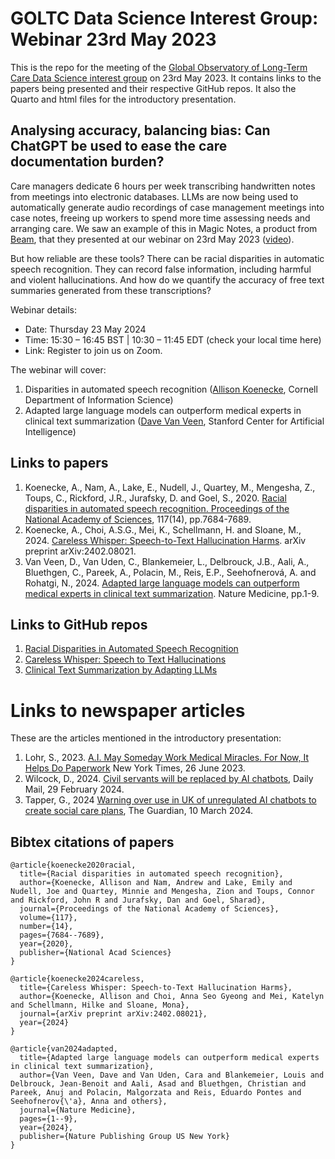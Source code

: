 # GOLTC Data Science Interest Group: Webinar 23rd May 2023

This is the repo for the meeting of the [Global Observatory of Long-Term Care Data Science interest group](https://goltc.org/interest-group/data-science/) on 23rd May 2023. It contains links to the papers being presented and their respective GitHub repos. It also the Quarto and html files for the introductory presentation.

## Analysing accuracy, balancing bias: Can ChatGPT be used to ease the care documentation burden?

Care managers dedicate 6 hours per week transcribing handwritten notes from meetings into electronic databases. LLMs are now being used to automatically generate audio recordings of case management meetings into case notes, freeing up workers to spend more time assessing needs and arranging care. We saw an example of this in Magic Notes, a product from [Beam](https://beam.org/), that they presented at our webinar on 23rd May 2023 ([video](https://goltc.org/videos/beyond-words-can-chatgpt-ease-the-care-documentation-burden-12-march-2024-webinar-recording/)).

But how reliable are these tools? There can be racial disparities in automatic speech recognition. They can record false information, including harmful and violent hallucinations. And how do we quantify the accuracy of free text summaries generated from these transcriptions?

Webinar details:

- Date: Thursday 23 May 2024
- Time: 15:30 – 16:45 BST | 10:30 – 11:45 EDT (check your local time here)
- Link: Register to join us on Zoom.

The webinar will cover:

1. Disparities in automated speech recognition ([Allison Koenecke](https://koenecke.infosci.cornell.edu/#research), Cornell Department of Information Science)
2. Adapted large language models can outperform medical experts in clinical text summarization ([Dave Van Veen](https://davevanveen.com/), Stanford Center for Artificial Intelligence)

## Links to papers

1. Koenecke, A., Nam, A., Lake, E., Nudell, J., Quartey, M., Mengesha, Z., Toups, C., Rickford, J.R., Jurafsky, D. and Goel, S., 2020. [Racial disparities in automated speech recognition. Proceedings of the National Academy of Sciences](https://www.pnas.org/doi/full/10.1073/pnas.1915768117), 117(14), pp.7684-7689.
2. Koenecke, A., Choi, A.S.G., Mei, K., Schellmann, H. and Sloane, M., 2024. [Careless Whisper: Speech-to-Text Hallucination Harms](https://arxiv.org/abs/2402.08021). arXiv preprint arXiv:2402.08021.
3. Van Veen, D., Van Uden, C., Blankemeier, L., Delbrouck, J.B., Aali, A., Bluethgen, C., Pareek, A., Polacin, M., Reis, E.P., Seehofnerová, A. and Rohatgi, N., 2024. [Adapted large language models can outperform medical experts in clinical text summarization](https://www.nature.com/articles/s41591-024-02855-5). Nature Medicine, pp.1-9.

## Links to GitHub repos

1. [Racial Disparities in Automated Speech Recognition](https://github.com/stanford-policylab/asr-disparities)
2. [Careless Whisper: Speech to Text Hallucinations](https://github.com/koenecke/hallucination_harms)
3. [Clinical Text Summarization by Adapting LLMs](https://github.com/StanfordMIMI/clin-summ)

# Links to newspaper articles

These are the articles mentioned in the introductory presentation:

1. Lohr, S., 2023. [A.I. May Someday Work Medical Miracles. For Now, It Helps Do Paperwork](https://www.nytimes.com/2023/06/26/technology/ai-health-care-documentation.html) New York Times, 26 June 2023.
2. Wilcock, D., 2024. [Civil servants will be replaced by AI chatbots](https://www.dailymail.co.uk/news/article-13141169/Civil-servants-replaced-AI-chatbots-Oliver-Dowden.html), Daily Mail, 29 February 2024.
3. Tapper, G., 2024 [Warning over use in UK of unregulated AI chatbots to create social care plans](https://www.theguardian.com/technology/2024/mar/10/warning-over-use-in-uk-of-unregulated-ai-chatbots-to-create-social-care-plans), The Guardian, 10 March 2024.

## Bibtex citations of papers

```
@article{koenecke2020racial,
  title={Racial disparities in automated speech recognition},
  author={Koenecke, Allison and Nam, Andrew and Lake, Emily and Nudell, Joe and Quartey, Minnie and Mengesha, Zion and Toups, Connor and Rickford, John R and Jurafsky, Dan and Goel, Sharad},
  journal={Proceedings of the National Academy of Sciences},
  volume={117},
  number={14},
  pages={7684--7689},
  year={2020},
  publisher={National Acad Sciences}
}

@article{koenecke2024careless,
  title={Careless Whisper: Speech-to-Text Hallucination Harms},
  author={Koenecke, Allison and Choi, Anna Seo Gyeong and Mei, Katelyn and Schellmann, Hilke and Sloane, Mona},
  journal={arXiv preprint arXiv:2402.08021},
  year={2024}
}

@article{van2024adapted,
  title={Adapted large language models can outperform medical experts in clinical text summarization},
  author={Van Veen, Dave and Van Uden, Cara and Blankemeier, Louis and Delbrouck, Jean-Benoit and Aali, Asad and Bluethgen, Christian and Pareek, Anuj and Polacin, Malgorzata and Reis, Eduardo Pontes and Seehofnerov{\'a}, Anna and others},
  journal={Nature Medicine},
  pages={1--9},
  year={2024},
  publisher={Nature Publishing Group US New York}
}
```
